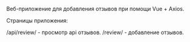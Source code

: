 Веб-приложение для добавления отзывов при помощи Vue + Axios.


Страницы приложения:

/api/review/ - просмотр api отзывов.
/review/ - добавление отзывов.
